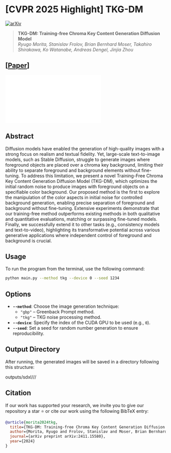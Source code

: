 # [CVPR 2025 Highlight] TKG-DM
[![arXiv](https://img.shields.io/badge/arXiv-2411.15580-b31b1b.svg)](https://arxiv.org/abs/2411.15580)

> **TKG-DM: Training-free Chroma Key Content Generation Diffusion Model**  
> *Ryugo Morita, Stanislav Frolov, Brian Bernhard Moser, Takahiro Shirakawa, Ko Watanabe, Andreas Dengel, Jinjia Zhou*  

## [[Paper](https://arxiv.org/abs/2412.02168)]

![TKG-DM Pipeline](TKG-DM/static/images/model.pdf)

## Abstract

Diffusion models have enabled the generation of high-quality images with a strong focus on realism and textual fidelity. Yet, large-scale text-to-image models, such as Stable Diffusion, struggle to generate images where foreground objects are placed over a chroma key background, limiting their ability to separate foreground and background elements without fine-tuning. To address this limitation, we present a novel Training-Free Chroma Key Content Generation Diffusion Model (TKG-DM), which optimizes the initial random noise to produce images with foreground objects on a specifiable color background. Our proposed method is the first to explore the manipulation of the color aspects in initial noise for controlled background generation, enabling precise separation of foreground and background without fine-tuning. Extensive experiments demonstrate that our training-free method outperforms existing methods in both qualitative and quantitative evaluations, matching or surpassing fine-tuned models. Finally, we successfully extend it to other tasks (e.g., consistency models and text-to-video), highlighting its transformative potential across various generative applications where independent control of foreground and background is crucial.


## Usage

To run the program from the terminal, use the following command:

```bash
python main.py --method tkg --device 0 --seed 1234
```

## Options

- **`--method`**: Choose the image generation technique:
  - `"gbp"` – Greenback Prompt method.
  - `"tkg"` – TKG noise processing method.
- **`--device`**: Specify the index of the CUDA GPU to be used (e.g., `0`).
- **`--seed`**: Set a seed for random number generation to ensure reproducibility.

## Output Directory

After running, the generated images will be saved in a directory following this structure:

outputs/sdxl/<method>/<seed>/


## Citation
If our work has supported your research, we invite you to give our repository a star ⭐ or cite our work using the following BibTeX entry:
```bibtex
@article{morita2024tkg,
  title={TKG-DM: Training-free Chroma Key Content Generation Diffusion Model},
  author={Morita, Ryugo and Frolov, Stanislav and Moser, Brian Bernhard and Shirakawa, Takahiro and Watanabe, Ko and Dengel, Andreas and Zhou, Jinjia},
  journal={arXiv preprint arXiv:2411.15580},
  year={2024}
}
```